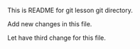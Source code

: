 This is README for git lesson git directory.

Add new changes in this file.

Let have third change for this file.
